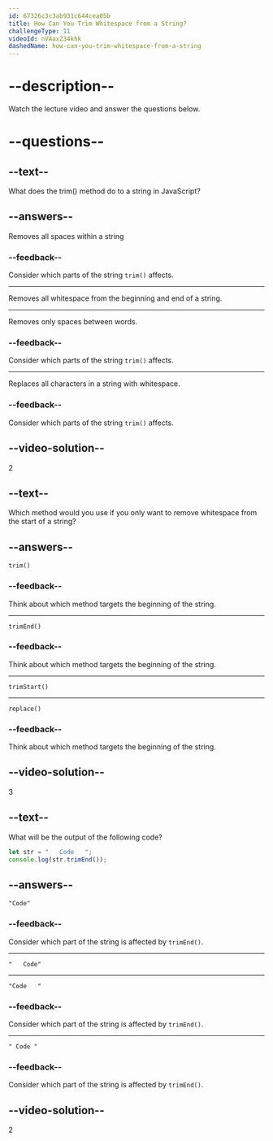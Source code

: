 ```yaml
---
id: 67326c3c3ab931c644cea05b
title: How Can You Trim Whitespace from a String?
challengeType: 11
videoId: nVAaxZ34khk
dashedName: how-can-you-trim-whitespace-from-a-string
---
```


# --description--

Watch the lecture video and answer the questions below.

# --questions--

## --text--

What does the trim() method do to a string in JavaScript?

## --answers--

Removes all spaces within a string

### --feedback--

Consider which parts of the string `trim()` affects.

---

Removes all whitespace from the beginning and end of a string.

---

Removes only spaces between words.

### --feedback--

Consider which parts of the string `trim()` affects.

---

Replaces all characters in a string with whitespace.

### --feedback--

Consider which parts of the string `trim()` affects.

## --video-solution--

2

## --text--

Which method would you use if you only want to remove whitespace from the start of a string?

## --answers--

`trim()`

### --feedback--

Think about which method targets the beginning of the string.

---

`trimEnd()`

### --feedback--

Think about which method targets the beginning of the string.

---

`trimStart()`

---

`replace()`

### --feedback--

Think about which method targets the beginning of the string.

## --video-solution--

3

## --text--

What will be the output of the following code?

```js
let str = "   Code   ";
console.log(str.trimEnd());
```

## --answers--

`"Code"`

### --feedback--

Consider which part of the string is affected by `trimEnd()`.

---

`"   Code"`

---

`"Code   "`

### --feedback--

Consider which part of the string is affected by `trimEnd()`.

---

`" Code "`

### --feedback--

Consider which part of the string is affected by `trimEnd()`.

## --video-solution--

2
